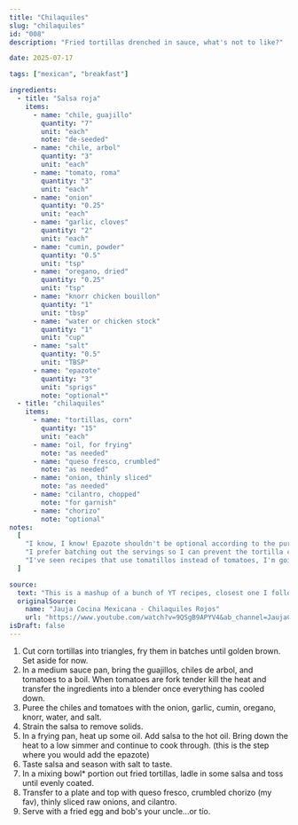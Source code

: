 ```yaml
---
title: "Chilaquiles"
slug: "chilaquiles"
id: "008"
description: "Fried tortillas drenched in sauce, what's not to like?"

date: 2025-07-17

tags: ["mexican", "breakfast"]

ingredients:
  - title: "Salsa roja"
    items:
      - name: "chile, guajillo"
        quantity: "7"
        unit: "each"
        note: "de-seeded"
      - name: "chile, arbol"
        quantity: "3"
        unit: "each"
      - name: "tomato, roma"
        quantity: "3"
        unit: "each"
      - name: "onion"
        quantity: "0.25"
        unit: "each"
      - name: "garlic, cloves"
        quantity: "2"
        unit: "each"
      - name: "cumin, powder"
        quantity: "0.5"
        unit: "tsp"
      - name: "oregano, dried"
        quantity: "0.25"
        unit: "tsp"
      - name: "knorr chicken bouillon"
        quantity: "1"
        unit: "tbsp"
      - name: "water or chicken stock"
        quantity: "1"
        unit: "cup"
      - name: "salt"
        quantity: "0.5"
        unit: "TBSP"
      - name: "epazote"
        quantity: "3"
        unit: "sprigs"
        note: "optional*"
  - title: "chilaquiles"
    items:
      - name: "tortillas, corn"
        quantity: "15"
        unit: "each"
      - name: "oil, for frying"
        note: "as needed"
      - name: "queso fresco, crumbled"
        note: "as needed"
      - name: "onion, thinly sliced"
        note: "as needed"
      - name: "cilantro, chopped"
        note: "for garnish"
      - name: "chorizo"
        note: "optional"
notes:
  [
    "I know, I know! Epazote shouldn't be optional according to the purists, but honestly I've never used it so I can't comment (yet) on the dogma. So for now, for me, it's optional.",
    "I prefer batching out the servings so I can prevent the tortilla chips from getting soggy. Plus you can control how saucy you want them.",
    "I've seen recipes that use tomatillos instead of tomatoes, I'm going to try that next.",
  ]

source:
  text: "This is a mashup of a bunch of YT recipes, closest one I followed was probably Jauja's but I didn't use tomatillos, but the process is spot on. Sara absolutely loves chilaquiles so I'm glad we have a go to recipe."
  originalSource:
    name: "Jauja Cocina Mexicana - Chilaquiles Rojos"
    url: "https://www.youtube.com/watch?v=9QSgB9APYV4&ab_channel=JaujaCocinaMexicana"
isDraft: false
---
```


1. Cut corn tortillas into triangles, fry them in batches until golden brown. Set aside for now.
2. In a medium sauce pan, bring the guajillos, chiles de arbol, and tomatoes to a boil. When tomatoes are fork tender kill the heat and transfer the ingredients into a blender once everything has cooled down.
3. Puree the chiles and tomatoes with the onion, garlic, cumin, oregano, knorr, water, and salt.
4. Strain the salsa to remove solids.
5. In a frying pan, heat up some oil. Add salsa to the hot oil. Bring down the heat to a low simmer and continue to cook through. (this is the step where you would add the epazote)
6. Taste salsa and season with salt to taste.
7. In a mixing bowl\* portion out fried tortillas, ladle in some salsa and toss until evenly coated.
8. Transfer to a plate and top with queso fresco, crumbled chorizo (my fav), thinly sliced raw onions, and cilantro.
9. Serve with a fried egg and bob's your uncle...or tío.
